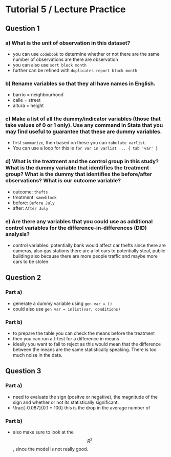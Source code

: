 # Tutorial 5 / Lecture Practice

## Question 1

### a) What is the unit of observation in this dataset?
- you can use `codebook` to determine whether or not there are the same number of observations are there are observation
- you can also use `sort block month`
- further can be refined with `duplicates report block month`

### b) Rename variables so that they all have names in English.
- barrio = neighbourhood
- calle = street
- altura = height

### c) Make a list of all the dummy/indicator variables (those that take values of 0 or 1 only). Use any command in Stata that you may find useful to guarantee that these are dummy variables.
- first `summarize`, then based on these you can `tabulate varlist`.
- You can use a loop for this ie `for var in varlist ... {
  tab 'var' }`

### d) What is the treatment and the control group in this study? What is the dummy variable that identifies the treatment group? What is the dummy that identifies the before/after observations? What is our outcome variable?

- outcome: `thefts`
- treatment: `sameblock`
- before: `Before July`
- after: `After July`

### e) Are there any variables that you could use as additional control variables for the difference-in-differences (DID) analysis?
- control variables: potentially bank would affect car thefts since there are cameras, also gas stations there are a lot cars to potentially steal, public building also because there are more people traffic and maybe more cars to be stolen 

## Question 2
### Part a)
- generate a dummy variable using `gen var = ()`
- could also use `gen var = inlist(var, conditions)`

### Part b)
- to prepare the table you can check the means before the treatment 
- then you can run a t-test for a difference in means
- ideally you want to fail to reject as this would mean that the difference between the means are the same statistically speaking. There is too much noise in the data.

## Question 3
### Part a)
- need to evaluate the sign (positve or negative), the magnitude of the sign and whether or not its statistically significant.
- \frac{-0.087}{0.1 * 100} this is the drop in the average number of 
### Part b)
- also make sure to look at the $$R^2$$, since the model is not really good. 
## 


